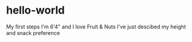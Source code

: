# hello-world
My first steps
I'm 6'4" and I love Fruit & Nuts
I've just descibed my height and snack preference

